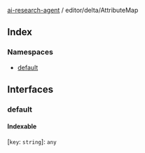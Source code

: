 [ai-research-agent](../../../index.md) / editor/delta/AttributeMap

## Index

### Namespaces

- [default](namespaces/default.md)

## Interfaces

### default

#### Indexable

 \[`key`: `string`\]: `any`
